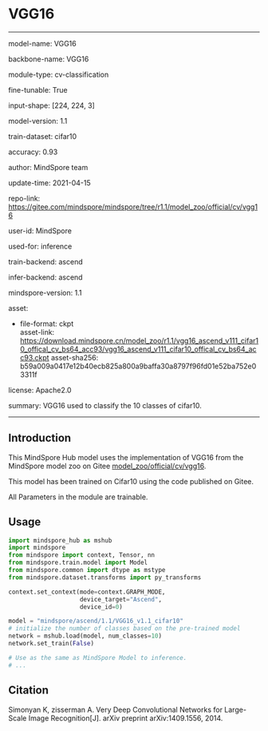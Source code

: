 # VGG16

---

model-name: VGG16

backbone-name: VGG16

module-type: cv-classification

fine-tunable: True

input-shape: [224, 224, 3]

model-version: 1.1

train-dataset: cifar10

accuracy: 0.93

author: MindSpore team

update-time: 2021-04-15

repo-link: <https://gitee.com/mindspore/mindspore/tree/r1.1/model_zoo/official/cv/vgg16>

user-id: MindSpore

used-for: inference

train-backend: ascend

infer-backend: ascend

mindspore-version: 1.1

asset:

-
    file-format: ckpt  
    asset-link: <https://download.mindspore.cn/model_zoo/r1.1/vgg16_ascend_v111_cifar10_offical_cv_bs64_acc93/vgg16_ascend_v111_cifar10_offical_cv_bs64_acc93.ckpt>
    asset-sha256: b59a009a0417e12b40ecb825a800a9baffa30a8797f96fd01e52ba752e03311f

license: Apache2.0

summary: VGG16 used to classify the 10 classes of cifar10.

---

## Introduction

This MindSpore Hub model uses the implementation of VGG16 from the MindSpore model zoo on Gitee [model_zoo/official/cv/vgg16](https://gitee.com/mindspore/mindspore/blob/r1.1/model_zoo/official/cv/vgg16/README.md).

This model has been trained on Cifar10 using the code published on Gitee.

All Parameters in the module are trainable.

## Usage

```python
import mindspore_hub as mshub
import mindspore
from mindspore import context, Tensor, nn
from mindspore.train.model import Model
from mindspore.common import dtype as mstype
from mindspore.dataset.transforms import py_transforms

context.set_context(mode=context.GRAPH_MODE,
                    device_target="Ascend",
                    device_id=0)

model = "mindspore/ascend/1.1/VGG16_v1.1_cifar10"
# initialize the number of classes based on the pre-trained model
network = mshub.load(model, num_classes=10)
network.set_train(False)

# Use as the same as MindSpore Model to inference.
# ...
```

## Citation

Simonyan K, zisserman A. Very Deep Convolutional Networks for Large-Scale Image Recognition[J]. arXiv preprint arXiv:1409.1556, 2014.
